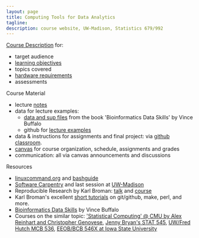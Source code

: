 ```yaml
---
layout: page
title: Computing Tools for Data Analytics
tagline:
description: course website, UW-Madison, Statistics 679/992
---
```


[Course Description](pages/coursedescription.html) for:

- target audience
- [learning objectives](pages/coursedescription.html#learning-objectives)
- topics covered
- [hardware requirements](pages/coursedescription.html#hardware-requirements)
- assessments

Course Material

- lecture [notes](pages/topics.html)
- data for lecture examples:
  * [data and sup files](https://github.com/vsbuffalo/bds-files)
    from the book 'Bioinformatics Data Skills' by Vince Buffalo
  * github for
    [lecture examples](https://github.com/UWMadison-computingtools-master/lecture-examples)
- data & instructions for assignments and final project: via
  [github classroom](https://github.com/UWMadison-computingtools-2020).
- [canvas](https://canvas.wisc.edu/courses/217124) for course
  organization, schedule, assignments and grades
- communication: all via canvas announcements and discussions

Resources

- [linuxcommand.org](http://linuxcommand.org/) and [bashguide](http://mywiki.wooledge.org/BashGuide)
- [Software Carpentry](http://software-carpentry.org/lessons/) and last session
  at [UW-Madison](https://uw-madison-datascience.github.io/2020-08-17-uwmadison-swc/)
  <!-- https://uw-madison-aci.github.io/2018-08-29-uwmadison-swc/ -->
  <!-- https://uw-madison-aci.github.io/2018-01-10-uwmadison-swc/ -->
  <!-- http://uw-madison-aci.github.io/2016-06-08-uwmadison/ -->
- Reproducible Research by Karl Broman:
  [talk](https://github.com/kbroman/Talk_ReproRes) and
  [course](http://kbroman.org/Tools4RR)
- Karl Broman's excellent [short tutorials](http://kbroman.org/pages/tutorials.html) on
  git/github, make, perl, and more.
- [Bioinformatics Data Skills](http://shop.oreilly.com/product/0636920030157.do) by Vince Buffalo
- Courses on the similar topic:
  ['Statistical Computing' @ CMU by Alex Reinhart and Christopher Genovese](https://36-750.github.io),
  [Jenny Bryan's STAT 545](https://stat545.com),
  [UW/Fred Hutch MCB 536](https://github.com/fredhutchio/tfcb_2020),
  [EEOB/BCB 546X at Iowa State University](https://eeob-biodata.github.io/EEOB-BCB-546X/)
